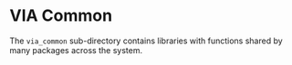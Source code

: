 # VIA Common

The `via_common` sub-directory contains libraries with functions shared by many packages
across the system.

